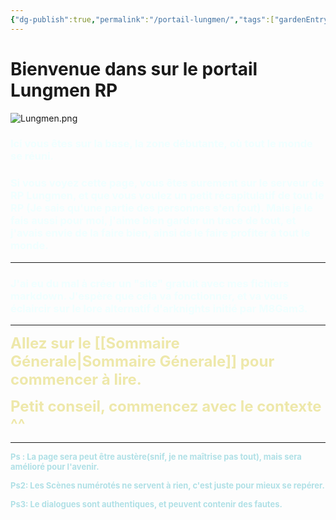```yaml
---
{"dg-publish":true,"permalink":"/portail-lungmen/","tags":["gardenEntry"]}
---
```




# Bienvenue dans sur le portail Lungmen RP


 ![Lungmen.png](/img/user/Les%20photos/Logos/Lungmen.png)


### <font color=F0FFFF>Ici vous êtes sur la base, la zone débutante, où tout le monde se réuni.</font>

### <font color=F0FFFF>Si vous voyez cette page, vous êtes surement sur le serveur de RP Lungmen, et que vous voulez un petit récapitulatif de tout le RP (Je sais qu'une partie des personnes s'en fout). Mais je le fais aussi pour moi, j'aime bien garder un trace de tout, et j'avais envie de la faire bien, ainsi de le faire profiter à tout le monde.</font>

---

### <font color=F0FFFF>J'ai eu du mal à créer un "site" gratuit avec mes fichiers markdown. J'espère que cela va fonctionner, et va vous éclaircir sur le lore alternatif d'arknights initié par M8Gam3.</font>

---

<b><font color = EEE8AA  font size = +2>Allez sur le [[Sommaire Génerale\|Sommaire Génerale]] pour commencer à lire. </font></b>

<b><font color = EEE8AA font size = +2>Petit conseil, commencez avec le contexte ^^</font ></b>

---


<b><font size = -1 font color = B0E0E6>Ps : La page sera peut être austère(snif, je ne maîtrise pas tout), mais sera amélioré pour l'avenir.</font></b>

<b><font size = -1 font color = B0E0E6 >Ps2: Les Scènes numérotés ne servent à rien, c'est juste pour mieux se repérer.</font></b>

<b><font size = -1 font color = B0E0E6 >Ps3: Le dialogues sont authentiques, et peuvent contenir des fautes.</font></b>



